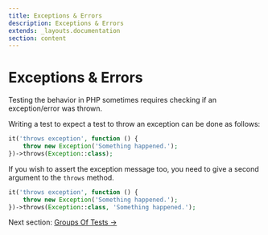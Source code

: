 ```yaml
---
title: Exceptions & Errors
description: Exceptions & Errors
extends: _layouts.documentation
section: content
---
```


# Exceptions & Errors

Testing the behavior in PHP sometimes requires
checking if an exception/error was thrown.

Writing a test to expect a test to throw an exception
can be done as follows:
```php
it('throws exception', function () {
    throw new Exception('Something happened.');
})->throws(Exception::class);
```

If you wish to assert the exception message too, you need to give
a second argument to the `throws` method.
```php
it('throws exception', function () {
    throw new Exception('Something happened.');
})->throws(Exception::class, 'Something happened.');
```

Next section: [Groups Of Tests →](/docs/groups)
